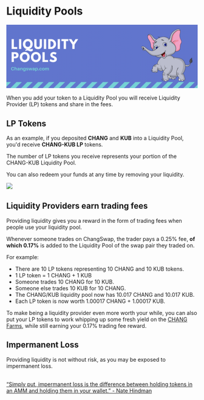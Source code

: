 # Liquidity Pools

![](../../.gitbook/assets/liquiditypools.png)

When you add your token to a Liquidity Pool you will receive Liquidity Provider (LP) tokens and share in the fees.

## LP Tokens

As an example, if you deposited **CHANG** and **KUB** into a Liquidity Pool, you'd receive **CHANG-KUB LP** tokens.

The number of LP tokens you receive represents your portion of the CHANG-KUB Liquidity Pool.

You can also redeem your funds at any time by removing your liquidity.

![](../../.gitbook/assets/screenshot-2021-04-19-at-6.27.22-pm.png)

## Liquidity Providers earn trading fees

Providing liquidity gives you a reward in the form of trading fees when people use your liquidity pool.

Whenever someone trades on ChangSwap, the trader pays a 0.25% fee, **of which 0.17%** is added to the Liquidity Pool of the swap pair they traded on.

For example:

* There are 10 LP tokens representing 10 CHANG and 10 KUB tokens.
* 1 LP token = 1 CHANG + 1 KUB
* Someone trades 10 CHANG for 10 KUB.
* Someone else trades 10 KUB for 10 CHANG.
* The CHANG/KUB liquidity pool now has 10.017 CHANG and 10.017 KUB.
* Each LP token is now worth 1.00017 CHANG + 1.00017 KUB.

To make being a liquidity provider even more worth your while, you can also put your LP tokens to work whipping up some fresh yield on the [CHANG Farms](https://changswap.com/farms), while still earning your 0.17% trading fee reward.

## Impermanent Loss

Providing liquidity is not without risk, as you may be exposed to impermanent loss.

\
[“Simply put, impermanent loss is the difference between holding tokens in an AMM and holding them in your wallet.” - Nate Hindman](https://blog.bancor.network/beginners-guide-to-getting-rekt-by-impermanent-loss-7c9510cb2f22)
